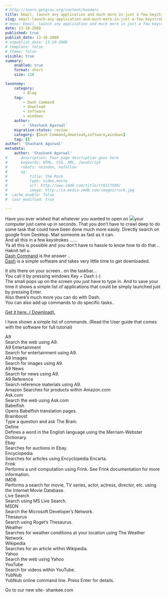 ```yaml
---
# http://learn.getgrav.org/content/headers
title: Email, launch any application and much more in just a few keystrokes..
slug: email-launch-any-application-and-much-more-in-just-a-few-keystrokes
# menu: Email, launch any application and much more in just a few keystrokes..
date: 13-10-2008
published: true
publish_date: 13-10-2008
# unpublish_date: 13-10-2008
# template: false
# theme: false
visible: true
summary:
    enabled: true
    format: short
    size: 128

taxonomy:
    category:
        - Blog
    tag:
        - Dash Command
        - download
        - software
        - windows
    author:
        - 'Shashank Agarwal'
    migration-status: review
    category: [Dash Command,download,software,windows]
    tag: []
author: 'Shashank Agarwal'
metadata:
    author: 'Shashank Agarwal'
#      description: Your page description goes here
#      keywords: HTML, CSS, XML, JavaScript
#      robots: noindex, nofollow
#      og:
#          title: The Rock
#          type: video.movie
#          url: http://www.imdb.com/title/tt0117500/
#          image: http://ia.media-imdb.com/images/rock.jpg
#  cache_enable: false
#  last_modified: true

---
```


Have you ever wished that whatever you wanted to open on [![](http://1.bp.blogspot.com/_V2JZuLkPrjQ/SPM-4VXqZ1I/AAAAAAAAD74/ewo0rlJJnOY/s320/Dash.bmp)](http://1.bp.blogspot.com/_V2JZuLkPrjQ/SPM-4VXqZ1I/AAAAAAAAD74/ewo0rlJJnOY/s1600-h/Dash.bmp)your computer just came up in seconds. That you don’t have to crawl deep to do some task that could have been done much more easily. Directly search on google from Desktop. Mail someone as fast as it can.  
And all this in a few keystrokes ……  
Ya all this is possible and you don’t have to hassle to know how to do that .. Haknit tell u.  
[Dash Command](http://trydash.com/dl007/DashCommandTrialSetup.exe) is the answer ..  
[Dash](http://trydash.com/dl007/DashCommandTrialSetup.exe) is a simple software and takes very little time to get downloaded.  
  
It sits there on your screen.. on the taskbar…  
You call it by pressing windows Key + Dash (-)  
The small pops up on the screen you just have to type in. And to save your time it shows a simple list of applications that could be simply launched just by pressing Enter.  
Also there’s much more you can do with Dash.  
You can also add up commands to do specific tasks..

[Get it here..( Download).](http://trydash.com/dl007/DashCommandTrialSetup.exe)

I have shown a simple list of commands..(Read the User guide that comes with the software for full tutorial)

A9   
Search the web using A9.  
A9 Entertainment  
Search for entertainment using A9.  
A9 Images  
Search for images using A9.  
A9 News  
Search for news using A9.  
A9 Reference  
Search reference materials using A9.  
Amazon Searches for products within Amazon.com  
Ask.com   
Search the web using Ask.com  
Babelfish  
Opens Babelfish translation pages.  
Brainboost   
Type a question and ask The Brain.  
Define   
Defines a word in the English language using the Merriam-Webster Dictionary.  
Ebay   
Searches for auctions in Ebay.  
Encyclopedia   
Searches for articles using Encyclopedia Encarta.  
Frink   
Performs a unit computation using Frink. See Frink documentation for more information.  
IMDB   
Performs a search for movie, TV series, actor, actress, director, etc. using the Internet Movie Database.  
Live Search   
Search using MS Live Search.  
MSDN   
Search the Microsoft Developer’s Network.  
Thesaurus   
Search using Roget’s Thesaurus.  
Weather   
Searches for weather conditions at your location using The Weather Network.  
Wikipedia   
Searches for an article within Wikipedia.  
Yahoo   
Search the web using Yahoo  
YouTube   
Search for videos within YouTube.  
YubNub   
YubNub online command line. Press Enter for details.

Go to our new site- shankee.com
